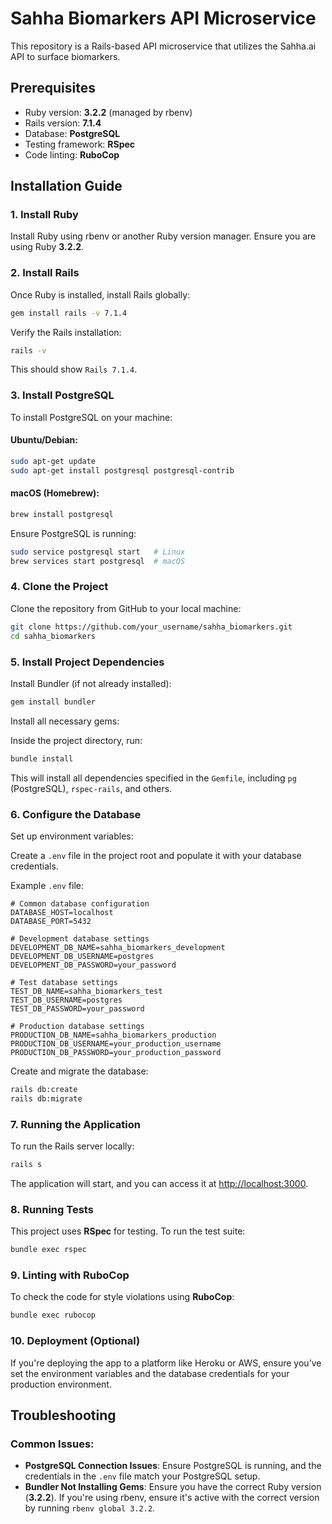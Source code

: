 # Sahha Biomarkers API Microservice

This repository is a Rails-based API microservice that utilizes the Sahha.ai API to surface biomarkers.

## Prerequisites
- Ruby version: **3.2.2** (managed by rbenv)
- Rails version: **7.1.4**
- Database: **PostgreSQL**
- Testing framework: **RSpec**
- Code linting: **RuboCop**

## Installation Guide

### 1. Install Ruby
Install Ruby using rbenv or another Ruby version manager. Ensure you are using Ruby **3.2.2**.

### 2. Install Rails
Once Ruby is installed, install Rails globally:

```bash
gem install rails -v 7.1.4
```

Verify the Rails installation:

```bash
rails -v
```
This should show `Rails 7.1.4`.

### 3. Install PostgreSQL
To install PostgreSQL on your machine:

#### Ubuntu/Debian:
```bash
sudo apt-get update
sudo apt-get install postgresql postgresql-contrib
```

#### macOS (Homebrew):
```bash
brew install postgresql
```

Ensure PostgreSQL is running:

```bash
sudo service postgresql start   # Linux
brew services start postgresql  # macOS
```

### 4. Clone the Project
Clone the repository from GitHub to your local machine:

```bash
git clone https://github.com/your_username/sahha_biomarkers.git
cd sahha_biomarkers
```

### 5. Install Project Dependencies
Install Bundler (if not already installed):

```bash
gem install bundler
```

Install all necessary gems:

Inside the project directory, run:

```bash
bundle install
```

This will install all dependencies specified in the `Gemfile`, including `pg` (PostgreSQL), `rspec-rails`, and others.

### 6. Configure the Database
Set up environment variables:

Create a `.env` file in the project root and populate it with your database credentials.

Example `.env` file:

```
# Common database configuration
DATABASE_HOST=localhost
DATABASE_PORT=5432

# Development database settings
DEVELOPMENT_DB_NAME=sahha_biomarkers_development
DEVELOPMENT_DB_USERNAME=postgres
DEVELOPMENT_DB_PASSWORD=your_password

# Test database settings
TEST_DB_NAME=sahha_biomarkers_test
TEST_DB_USERNAME=postgres
TEST_DB_PASSWORD=your_password

# Production database settings
PRODUCTION_DB_NAME=sahha_biomarkers_production
PRODUCTION_DB_USERNAME=your_production_username
PRODUCTION_DB_PASSWORD=your_production_password
```

Create and migrate the database:

```bash
rails db:create
rails db:migrate
```

### 7. Running the Application
To run the Rails server locally:

```bash
rails s
```

The application will start, and you can access it at [http://localhost:3000](http://localhost:3000).

### 8. Running Tests
This project uses **RSpec** for testing. To run the test suite:

```bash
bundle exec rspec
```

### 9. Linting with RuboCop
To check the code for style violations using **RuboCop**:

```bash
bundle exec rubocop
```

### 10. Deployment (Optional)
If you're deploying the app to a platform like Heroku or AWS, ensure you’ve set the environment variables and the database credentials for your production environment.

## Troubleshooting

### Common Issues:
- **PostgreSQL Connection Issues**: Ensure PostgreSQL is running, and the credentials in the `.env` file match your PostgreSQL setup.
- **Bundler Not Installing Gems**: Ensure you have the correct Ruby version (**3.2.2**). If you're using rbenv, ensure it's active with the correct version by running `rbenv global 3.2.2`.